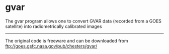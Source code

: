 # gvar
The gvar program allows one to convert GVAR data (recorded from a GOES satellite) into radiometrically calibrated images
___

The original code is freeware and can be downloaded from ftp://goes.gsfc.nasa.gov/pub/chesters/gvar/
